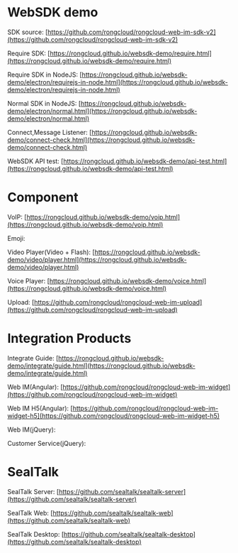 # WebSDK demo

SDK source: [https://github.com/rongcloud/rongcloud-web-im-sdk-v2](https://github.com/rongcloud/rongcloud-web-im-sdk-v2)

Require SDK: [https://rongcloud.github.io/websdk-demo/require.html](https://rongcloud.github.io/websdk-demo/require.html)

Require SDK in NodeJS: [https://rongcloud.github.io/websdk-demo/electron/requirejs-in-node.html](https://rongcloud.github.io/websdk-demo/electron/requirejs-in-node.html)

Normal SDK in NodeJS: [https://rongcloud.github.io/websdk-demo/electron/normal.html](https://rongcloud.github.io/websdk-demo/electron/normal.html)

Connect,Message Listener: [https://rongcloud.github.io/websdk-demo/connect-check.html](https://rongcloud.github.io/websdk-demo/connect-check.html)

WebSDK API test: [https://rongcloud.github.io/websdk-demo/api-test.html](https://rongcloud.github.io/websdk-demo/api-test.html)


# Component

VoIP: [https://rongcloud.github.io/websdk-demo/voip.html](https://rongcloud.github.io/websdk-demo/voip.html)

Emoji: 

Video Player(Video + Flash): [https://rongcloud.github.io/websdk-demo/video/player.html](https://rongcloud.github.io/websdk-demo/video/player.html)

Voice Player: [https://rongcloud.github.io/websdk-demo/voice.html](https://rongcloud.github.io/websdk-demo/voice.html)

Upload: [https://github.com/rongcloud/rongcloud-web-im-upload](https://github.com/rongcloud/rongcloud-web-im-upload)


# Integration Products

Integrate Guide: [https://rongcloud.github.io/websdk-demo/integrate/guide.html](https://rongcloud.github.io/websdk-demo/integrate/guide.html)

Web IM(Angular): [https://github.com/rongcloud/rongcloud-web-im-widget](https://github.com/rongcloud/rongcloud-web-im-widget)

Web IM H5(Angular): [https://github.com/rongcloud/rongcloud-web-im-widget-h5](https://github.com/rongcloud/rongcloud-web-im-widget-h5)

Web IM(jQuery): 

Customer Service(jQuery): 


# SealTalk

SealTalk Server: [https://github.com/sealtalk/sealtalk-server](https://github.com/sealtalk/sealtalk-server)

SealTalk Web: [https://github.com/sealtalk/sealtalk-web](https://github.com/sealtalk/sealtalk-web)

SealTalk Desktop: [https://github.com/sealtalk/sealtalk-desktop](https://github.com/sealtalk/sealtalk-desktop)




